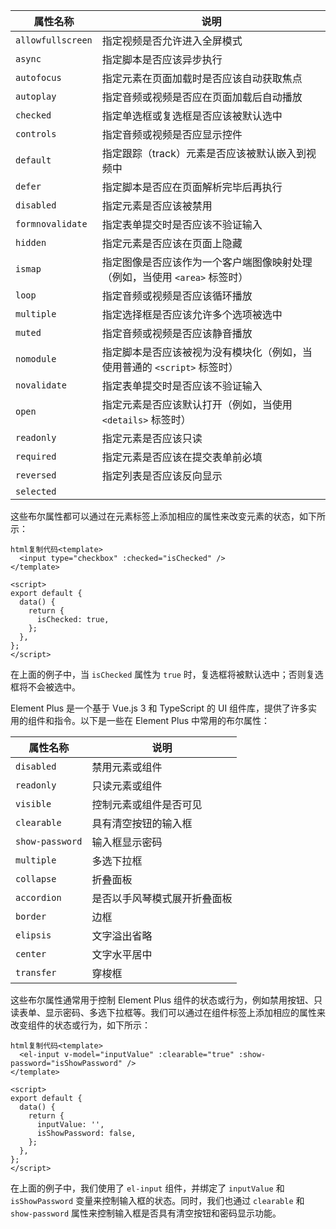 | 属性名称          | 说明                                                         |
| ----------------- | ------------------------------------------------------------ |
| `allowfullscreen` | 指定视频是否允许进入全屏模式                                 |
| `async`           | 指定脚本是否应该异步执行                                     |
| `autofocus`       | 指定元素在页面加载时是否应该自动获取焦点                     |
| `autoplay`        | 指定音频或视频是否应在页面加载后自动播放                     |
| `checked`         | 指定单选框或复选框是否应该被默认选中                         |
| `controls`        | 指定音频或视频是否应显示控件                                 |
| `default`         | 指定跟踪（track）元素是否应该被默认嵌入到视频中              |
| `defer`           | 指定脚本是否应在页面解析完毕后再执行                         |
| `disabled`        | 指定元素是否应该被禁用                                       |
| `formnovalidate`  | 指定表单提交时是否应该不验证输入                             |
| `hidden`          | 指定元素是否应该在页面上隐藏                                 |
| `ismap`           | 指定图像是否应该作为一个客户端图像映射处理（例如，当使用 `<area>` 标签时） |
| `loop`            | 指定音频或视频是否应该循环播放                               |
| `multiple`        | 指定选择框是否应该允许多个选项被选中                         |
| `muted`           | 指定音频或视频是否应该静音播放                               |
| `nomodule`        | 指定脚本是否应该被视为没有模块化（例如，当使用普通的 `<script>` 标签时） |
| `novalidate`      | 指定表单提交时是否应该不验证输入                             |
| `open`            | 指定元素是否应该默认打开（例如，当使用 `<details>` 标签时）  |
| `readonly`        | 指定元素是否应该只读                                         |
| `required`        | 指定元素是否应该在提交表单前必填                             |
| `reversed`        | 指定列表是否应该反向显示                                     |
| `selected`        |                                                              |

这些布尔属性都可以通过在元素标签上添加相应的属性来改变元素的状态，如下所示：

```
html复制代码<template>
  <input type="checkbox" :checked="isChecked" />
</template>

<script>
export default {
  data() {
    return {
      isChecked: true,
    };
  },
};
</script>
```

在上面的例子中，当 `isChecked` 属性为 `true` 时，复选框将被默认选中；否则复选框将不会被选中。







Element Plus 是一个基于 Vue.js 3 和 TypeScript 的 UI 组件库，提供了许多实用的组件和指令。以下是一些在 Element Plus 中常用的布尔属性：

| 属性名称        | 说明                         |
| --------------- | ---------------------------- |
| `disabled`      | 禁用元素或组件               |
| `readonly`      | 只读元素或组件               |
| `visible`       | 控制元素或组件是否可见       |
| `clearable`     | 具有清空按钮的输入框         |
| `show-password` | 输入框显示密码               |
| `multiple`      | 多选下拉框                   |
| `collapse`      | 折叠面板                     |
| `accordion`     | 是否以手风琴模式展开折叠面板 |
| `border`        | 边框                         |
| `elipsis`       | 文字溢出省略                 |
| `center`        | 文字水平居中                 |
| `transfer`      | 穿梭框                       |

这些布尔属性通常用于控制 Element Plus 组件的状态或行为，例如禁用按钮、只读表单、显示密码、多选下拉框等。我们可以通过在组件标签上添加相应的属性来改变组件的状态或行为，如下所示：

```
html复制代码<template>
  <el-input v-model="inputValue" :clearable="true" :show-password="isShowPassword" />
</template>

<script>
export default {
  data() {
    return {
      inputValue: '',
      isShowPassword: false,
    };
  },
};
</script>
```

在上面的例子中，我们使用了 `el-input` 组件，并绑定了 `inputValue` 和 `isShowPassword` 变量来控制输入框的状态。同时，我们也通过 `clearable` 和 `show-password` 属性来控制输入框是否具有清空按钮和密码显示功能。